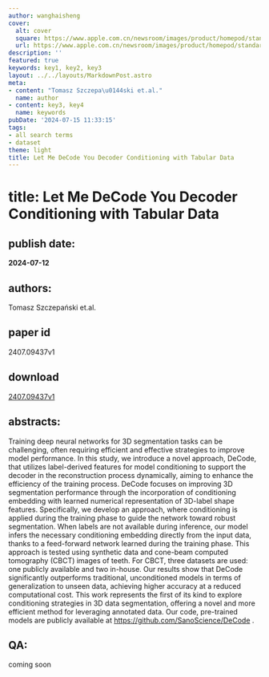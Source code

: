 ```yaml
---
author: wanghaisheng
cover:
  alt: cover
  square: https://www.apple.com.cn/newsroom/images/product/homepod/standard/Apple-HomePod-hero-230118_big.jpg.large_2x.jpg
  url: https://www.apple.com.cn/newsroom/images/product/homepod/standard/Apple-HomePod-hero-230118_big.jpg.large_2x.jpg
description: ''
featured: true
keywords: key1, key2, key3
layout: ../../layouts/MarkdownPost.astro
meta:
- content: "Tomasz Szczepa\u0144ski et.al."
  name: author
- content: key3, key4
  name: keywords
pubDate: '2024-07-15 11:33:15'
tags:
- all search terms
- dataset
theme: light
title: Let Me DeCode You Decoder Conditioning with Tabular Data
---
```


# title: Let Me DeCode You Decoder Conditioning with Tabular Data 
## publish date: 
**2024-07-12** 
## authors: 
  Tomasz Szczepański et.al. 
## paper id
2407.09437v1
## download
[2407.09437v1](http://arxiv.org/abs/2407.09437v1)
## abstracts:
Training deep neural networks for 3D segmentation tasks can be challenging, often requiring efficient and effective strategies to improve model performance. In this study, we introduce a novel approach, DeCode, that utilizes label-derived features for model conditioning to support the decoder in the reconstruction process dynamically, aiming to enhance the efficiency of the training process. DeCode focuses on improving 3D segmentation performance through the incorporation of conditioning embedding with learned numerical representation of 3D-label shape features. Specifically, we develop an approach, where conditioning is applied during the training phase to guide the network toward robust segmentation. When labels are not available during inference, our model infers the necessary conditioning embedding directly from the input data, thanks to a feed-forward network learned during the training phase. This approach is tested using synthetic data and cone-beam computed tomography (CBCT) images of teeth. For CBCT, three datasets are used: one publicly available and two in-house. Our results show that DeCode significantly outperforms traditional, unconditioned models in terms of generalization to unseen data, achieving higher accuracy at a reduced computational cost. This work represents the first of its kind to explore conditioning strategies in 3D data segmentation, offering a novel and more efficient method for leveraging annotated data. Our code, pre-trained models are publicly available at https://github.com/SanoScience/DeCode .
## QA:
coming soon
